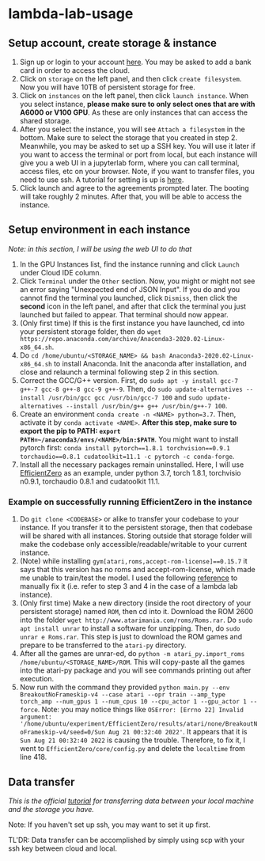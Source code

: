 # lambda-lab-usage

## Setup account, create storage & instance 
1. Sign up or login to your account [here](https://lambdalabs.com/cloud/login). You may be asked to add a bank card in order to access the cloud.
2. Click on `storage` on the left panel, and then click `create filesystem`. Now you will have 10TB of persistent storage for free.
3. Click on `instances` on the left panel, then click `launch instance`. When you select instance, **please make sure to only select ones that are with A6000 or V100 GPU**. As these are only instances that can access the shared storage.
4. After you select the instance, you will see `Attach a filesystem` in the bottom. Make sure to select the storage that you created in step 2. Meanwhile, you may be asked to set up a SSH key. You will use it later if you want to access the terminal or port from local, but each instance will give you a web UI in a jupyterlab form, where you can call terminal, access files, etc on your browser. Note, if you want to transfer files, you need to use ssh. A tutorial for setting is up is [here](https://lambdalabs.com/blog/getting-started-with-lambda-cloud-gpu-instances/).
5. Click launch and agree to the agreements prompted later. The booting will take roughly 2 minutes. After that, you will be able to access the instance.

## Setup environment in each instance
*Note: in this section, I will be using the web UI to do that*
1. In the GPU Instances list, find the instance running and click `Launch` under Cloud IDE column.
2. Click `Terminal` under the `Other` section. Now, you might or might not see an error saying "Unexpected end of JSON Input". If you do and you cannot find the terminal you launched, click `Dismiss`, then click the **second** icon in the left panel, and after that click the terminal you just launched but failed to appear. That terminal should now appear.
3. (Only first time) If this is the first instance you have launched, cd into your persistent storage folder, then do `wget https://repo.anaconda.com/archive/Anaconda3-2020.02-Linux-x86_64.sh`.
4. Do `cd /home/ubuntu/<STORAGE_NAME> && bash Anaconda3-2020.02-Linux-x86_64.sh` to install Anaconda. Init the anaconda after installation, and close and relaunch a terminal following step 2 in this section.
5. Correct the GCC/G++ version. First, do `sudo apt -y install gcc-7 g++-7 gcc-8 g++-8 gcc-9 g++-9`. Then, do `sudo update-alternatives --install /usr/bin/gcc gcc /usr/bin/gcc-7 100` and `sudo update-alternatives --install /usr/bin/g++ g++ /usr/bin/g++-7 100`.
6. Create an environment `conda create -n <NAME> python=3.7`. Then, activate it by `conda activate <NAME>`. **After this step, make sure to export the pip to PATH: `export PATH=~/anaconda3/envs/<NAME>/bin:$PATH`**. You might want to install pytorch first: `conda install pytorch==1.8.1 torchvision==0.9.1 torchaudio==0.8.1 cudatoolkit=11.1 -c pytorch -c conda-forge`.
7. Install all the necessary packages remain uninstalled. Here, I will use [EfficientZero](https://github.com/YeWR/EfficientZero) as an example, under python 3.7, torch 1.8.1, torchvisio n0.9.1, torchaudio 0.8.1 and cudatoolkit 11.1.

### Example on successfully running EfficientZero in the instance
1. Do `git clone <CODEBASE>` or alike to transfer your codebase to your instance. If you transfer it to the persistent storage, then that codebase will be shared with all instances. Storing outside that storage folder will make the codebase only accessible/readable/writable to your current instance.
2. (Note) while installing `gym[atari,roms,accept-rom-license]==0.15.7` it says that this version has no roms and accept-rom-license, which made me unable to train/test the model. I used the following [reference](https://github.com/openai/atari-py#roms) to manually fix it (i.e. refer to step 3 and 4 in the case of a lambda lab instance).
3. (Only first time) Make a new directory (inside the root directory of your persistent storage) named `ROM`, then cd into it. Download the ROM 2600 into the folder `wget http://www.atarimania.com/roms/Roms.rar`. Do `sudo apt install unrar` to install a software for unzipping. Then, do `sudo unrar e Roms.rar`. This step is just to download the ROM games and prepare to be transferred to the `atari-py` directory.
4. After all the games are unrar-ed, do `python -m atari_py.import_roms /home/ubuntu/<STORAGE_NAME>/ROM`. This will copy-paste all the games into the atari-py package and you will see commands printing out after execution.
5. Now run with the command they provided `python main.py --env BreakoutNoFrameskip-v4 --case atari --opr train --amp_type torch_amp --num_gpus 1 --num_cpus 10 --cpu_actor 1 --gpu_actor 1 --force`. Note: you may notice things like `OSError: [Errno 22] Invalid argument: '/home/ubuntu/experiment/EfficientZero/results/atari/none/BreakoutNoFrameskip-v4/seed=0/Sun Aug 21 00:32:40 2022'`. It appears that it is `Sun Aug 21 00:32:40 2022` is causing the trouble. Therefore, to fix it, I went to `EfficientZero/core/config.py` and delete the `localtime` from line 418.

## Data transfer
*This is the official [tutorial](https://lambdalabs.com/blog/downloading-data-sets-lambda-cloud/) for transferring data between your local machine and the storage you have.*

Note: If you haven't set up ssh, you may want to set it up first.

TL'DR: Data transfer can be accomplished by simply using scp with your ssh key between cloud and local.

